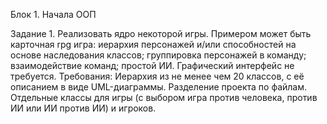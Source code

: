 Блок 1. Начала ООП

Задание 1. Реализовать ядро некоторой игры. 
Примером может быть карточная rpg игра: иерархия персонажей и/или способностей на основе наследования классов; группировка персонажей в команду; взаимодействие команд; простой ИИ. Графический интерфейс не требуется.
Требования: Иерархия из не менее чем 20 классов, с её описанием в виде UML-диаграммы. Разделение проекта по файлам. Отдельные классы для игры (с выбором игра против человека, против ИИ или ИИ против ИИ) и игроков.
